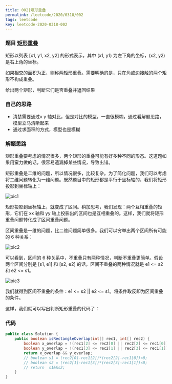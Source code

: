 ```yaml
---
title: 002|矩形重叠
permalink: /leetcode/2020/0318/002
tags: leetcode
key: leetcode-2020-0318-002
---
```

### 题目 [矩形重叠](https://leetcode-cn.com/problems/rectangle-overlap/)
矩形以列表 [x1, y1, x2, y2] 的形式表示，其中 (x1, y1) 为左下角的坐标，(x2, y2) 是右上角的坐标。

如果相交的面积为正，则称两矩形重叠。需要明确的是，只在角或边接触的两个矩形不构成重叠。

给出两个矩形，判断它们是否重叠并返回结果

### 自己的思路
- 清楚需要通过x y 轴对比，但是对比的模型，一直很模糊，通过看解题思路，模型立马清晰起来
- 通过求面积的方式，模型也是模糊

### 解题思路
矩形重叠要考虑的情况很多，两个矩形的重叠可能有好多种不同的形态。这道题如果用蛮力做的话，很容易遗漏掉某些情况，导致出错。

矩形重叠是二维的问题，所以情况很多，比较复杂。为了简化问题，我们可以考虑将二维问题转化为一维问题。既然题目中的矩形都是平行于坐标轴的，我们将矩形投影到坐标轴上：

![pic1]({{"/assets/images/leetcode/0318/04384a3af94898c5b66334e5a179c7667398410bf2ed54999020700516a9891d.jpg"}})

矩形投影到坐标轴上，就变成了区间。稍加思考，我们发现：两个互相重叠的矩形，它们在 xx 轴和 yy 轴上投影出的区间也是互相重叠的。这样，我们就将矩形重叠问题转化成了区间重叠问题。

区间重叠是一维的问题，比二维问题简单很多。我们可以穷举出两个区间所有可能的 6 种关系：


![pic2]({{"/assets/images/leetcode/0318/8d084f05b0d221f1d911ee02e22a1c1763632d531171c108d91c6bc19c267125.jpg"}})

可以看到，区间的 6 种关系中，不重叠只有两种情况，判断不重叠更简单。假设两个区间分别是 [s1, e1] 和 [s2, e2] 的话，区间不重叠的两种情况就是 e1 <= s2 和 e2 <= s1。


![pic3]({{"/assets/images/leetcode/0318/ab062860439f63a4a89258f4712360b5e406d1d4c96ab4632d157cea6dc4b1cf.jpg"}})

我们就得到区间不重叠的条件：e1 <= s2 || e2 <= s1。将条件取反即为区间重叠的条件。

这样，我们就可以写出判断矩形重叠的代码了：

### 代码
```java
public class Solution {
    public boolean isRectangleOverlap(int[] rec1, int[] rec2) {
        boolean x_overlap = !(rec1[2] <= rec2[0] || rec2[2] <= rec1[0]);
        boolean y_overlap = !(rec1[3] <= rec2[1] || rec2[3] <= rec1[1]);
        return x_overlap && y_overlap;
        // boolean s1 = (rec2[0]-rec1[2])*(rec2[2]-rec1[0])<0;
        // boolean s2 = (rec2[1]-rec1[3])*(rec2[3]-rec1[1])<0;
        // return  s1&&s2;
    }
}
```
